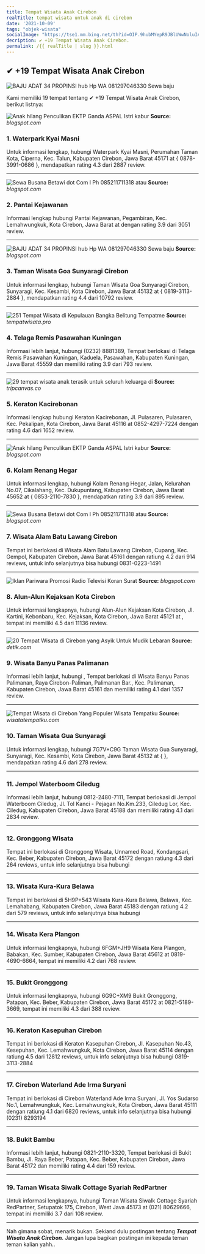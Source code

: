 ```yaml
---
title: Tempat Wisata Anak Cirebon
realTitle: tempat wisata untuk anak di cirebon
date: '2021-10-09'
tags: "objek-wisata"
socialImage: "https://tse1.mm.bing.net/th?id=OIP.9hubMYepR9JBlUWwNoluIAHaNK&amp;pid=15.1"
decription: ✔ +19 Tempat Wisata Anak Cirebon.
permalink: /{{ realTitle | slug }}.html
---
```


## ✔ +19 Tempat Wisata Anak Cirebon

![BAJU ADAT 34 PROPINSI hub Hp  WA 081297046330 Sewa baju ](https://1.bp.blogspot.com/-y-GCs4O6Tas/XsCU84b1tpI/AAAAAAAAi7Y/ATjiRgR6OIcpUYazqVFLQq3gmvzYUwdPACLcBGAsYHQ/s1600/IMG-20200517-WA0004.jpg)



Kami memiliki 19 tempat tentang ✔ +19 Tempat Wisata Anak Cirebon, berikut listnya:



![Anak hilang Penculikan EKTP Ganda  ASPAL Istri kabur ](https://tse4.mm.bing.net/th?id=OIP.q-gV7Jtk8aswd1Sy2zqihQHaF5&amp;pid=15.1)
**Source:** _blogspot.com_


### 1. Waterpark Kyai Masni



Untuk informasi lengkap, hubungi Waterpark Kyai Masni, Perumahan Taman Kota, Ciperna, Kec. Talun, Kabupaten Cirebon, Jawa Barat 45171 at { 0878-3991-0686 }, mendapatkan rating 4.3 dari 2887 review.

---


![Sewa Busana Betawi dot Com I Ph 085211711318 atau ](https://tse3.mm.bing.net/th?id=OIP.Cqq6rz_M3w5LStJEzevPqAAAAA&amp;pid=15.1)
**Source:** _blogspot.com_


### 2. Pantai Kejawanan



Informasi lengkap hubungi Pantai Kejawanan, Pegambiran, Kec. Lemahwungkuk, Kota Cirebon, Jawa Barat at  dengan rating 3.9 dari 3051 review.

---


![BAJU ADAT 34 PROPINSI hub Hp  WA 081297046330 Sewa baju ](https://tse2.mm.bing.net/th?id=OIP.4PyRLVeynt6_-nTfmSrSigAAAA&amp;pid=15.1)
**Source:** _blogspot.com_


### 3. Taman Wisata Goa Sunyaragi Cirebon



Untuk informasi lengkap, hubungi Taman Wisata Goa Sunyaragi Cirebon, Sunyaragi, Kec. Kesambi, Kota Cirebon, Jawa Barat 45132 at { 0819-3113-2884 }, mendapatkan rating 4.4 dari 10792 review.

---


![251 Tempat Wisata di Kepulauan Bangka Belitung  Tempatme](https://tse3.mm.bing.net/th?id=OIP.eEIfT4269gi_CGl-2OjMIAHaE1&amp;pid=15.1)
**Source:** _tempatwisata.pro_


### 4. Telaga Remis Pasawahan Kuningan



Informasi lebih lanjut, hubungi (0232) 8881389, Tempat berlokasi di Telaga Remis Pasawahan Kuningan, Kaduela, Pasawahan, Kabupaten Kuningan, Jawa Barat 45559 dan memiliki rating 3.9 dari 793 review.

---


![29 tempat wisata anak terasik untuk seluruh keluarga di ](https://tse4.mm.bing.net/th?id=OIP.Odbg7ThbxlWukRvb_aO57wHaD4&amp;pid=15.1)
**Source:** _tripcanvas.co_


### 5. Keraton Kacirebonan



Informasi lengkap hubungi Keraton Kacirebonan, Jl. Pulasaren, Pulasaren, Kec. Pekalipan, Kota Cirebon, Jawa Barat 45116 at 0852-4297-7224 dengan rating 4.6 dari 1652 review.

---


![Anak hilang Penculikan EKTP Ganda  ASPAL Istri kabur ](https://tse1.mm.bing.net/th?id=OIP.Qb6md7aNvcS-IIzcTrh99AHaKg&amp;pid=15.1)
**Source:** _blogspot.com_


### 6. Kolam Renang Hegar



Untuk informasi lengkap, hubungi Kolam Renang Hegar, Jalan, Kelurahan No.07, Cikalahang, Kec. Dukupuntang, Kabupaten Cirebon, Jawa Barat 45652 at { 0853-2110-7830 }, mendapatkan rating 3.9 dari 895 review.

---


![Sewa Busana Betawi dot Com I Ph 085211711318 atau ](https://tse4.mm.bing.net/th?id=OIP.2P5yK6Y6_QU1mn6dOMAuSwAAAA&amp;pid=15.1)
**Source:** _blogspot.com_


### 7. Wisata Alam Batu Lawang Cirebon



Tempat ini berlokasi di Wisata Alam Batu Lawang Cirebon, Cupang, Kec. Gempol, Kabupaten Cirebon, Jawa Barat 45161 dengan ratiung 4.2 dari 914 reviews, untuk info selanjutnya bisa hubungi 0831-0223-1491

---


![Iklan Pariwara Promosi Radio Televisi Koran Surat ](https://tse4.mm.bing.net/th?id=OIP.JDRnPmEdgCUTcM1TADTsbgHaGc&amp;pid=15.1)
**Source:** _blogspot.com_


### 8. Alun-Alun Kejaksan Kota Cirebon



Untuk informasi lengkapnya, hubungi Alun-Alun Kejaksan Kota Cirebon, Jl. Kartini, Kebonbaru, Kec. Kejaksan, Kota Cirebon, Jawa Barat 45121 at , tempat ini memiliki 4.5 dari 11136 review.

---


![20 Tempat Wisata di Cirebon yang Asyik Untuk Mudik Lebaran](https://tse1.mm.bing.net/th?id=OIP.sK9E4h9-KP4vFM0oRpwgpAHaEK&amp;pid=15.1)
**Source:** _detik.com_


### 9. Wisata Banyu Panas Palimanan



Informasi lebih lanjut, hubungi , Tempat berlokasi di Wisata Banyu Panas Palimanan, Raya Cirebon-Paliman, Palimanan Bar., Kec. Palimanan, Kabupaten Cirebon, Jawa Barat 45161 dan memiliki rating 4.1 dari 1357 review.

---


![Tempat Wisata di Cirebon Yang Populer  Wisata Tempatku](https://tse1.mm.bing.net/th?id=OIP.qoM45y80b1pFOWe1veQvPgHaD5&amp;pid=15.1)
**Source:** _wisatatempatku.com_


### 10. Taman Wisata Gua Sunyaragi



Untuk informasi lengkap, hubungi 7G7V+C9G Taman Wisata Gua Sunyaragi, Sunyaragi, Kec. Kesambi, Kota Cirebon, Jawa Barat 45132 at {  }, mendapatkan rating 4.6 dari 278 review.

---


### 11. Jempol Waterboom Ciledug



Informasi lebih lanjut, hubungi 0812-2480-7111, Tempat berlokasi di Jempol Waterboom Ciledug, Jl. Tol Kanci - Pejagan No.Km.233, Ciledug Lor, Kec. Ciledug, Kabupaten Cirebon, Jawa Barat 45188 dan memiliki rating 4.1 dari 2834 review.

---


### 12. Gronggong Wisata



Tempat ini berlokasi di Gronggong Wisata, Unnamed Road, Kondangsari, Kec. Beber, Kabupaten Cirebon, Jawa Barat 45172 dengan ratiung 4.3 dari 264 reviews, untuk info selanjutnya bisa hubungi 

---


### 13. Wisata Kura-Kura Belawa



Tempat ini berlokasi di 5H9P+543 Wisata Kura-Kura Belawa, Belawa, Kec. Lemahabang, Kabupaten Cirebon, Jawa Barat 45183 dengan ratiung 4.2 dari 579 reviews, untuk info selanjutnya bisa hubungi 

---


### 14. Wisata Kera Plangon



Untuk informasi lengkapnya, hubungi 6FGM+JH9 Wisata Kera Plangon, Babakan, Kec. Sumber, Kabupaten Cirebon, Jawa Barat 45612 at 0819-4690-6664, tempat ini memiliki 4.2 dari 768 review.

---


### 15. Bukit Gronggong



Untuk informasi lengkapnya, hubungi 6G9C+XM9 Bukit Gronggong, Patapan, Kec. Beber, Kabupaten Cirebon, Jawa Barat 45172 at 0821-5189-3669, tempat ini memiliki 4.3 dari 388 review.

---


### 16. Keraton Kasepuhan Cirebon



Tempat ini berlokasi di Keraton Kasepuhan Cirebon, Jl. Kasepuhan No.43, Kesepuhan, Kec. Lemahwungkuk, Kota Cirebon, Jawa Barat 45114 dengan ratiung 4.5 dari 12812 reviews, untuk info selanjutnya bisa hubungi 0819-3113-2884

---


### 17. Cirebon Waterland Ade Irma Suryani



Tempat ini berlokasi di Cirebon Waterland Ade Irma Suryani, Jl. Yos Sudarso No.1, Lemahwungkuk, Kec. Lemahwungkuk, Kota Cirebon, Jawa Barat 45111 dengan ratiung 4.1 dari 6820 reviews, untuk info selanjutnya bisa hubungi (0231) 8293194

---


### 18. Bukit Bambu



Informasi lebih lanjut, hubungi 0821-2110-3320, Tempat berlokasi di Bukit Bambu, Jl. Raya Beber, Patapan, Kec. Beber, Kabupaten Cirebon, Jawa Barat 45172 dan memiliki rating 4.4 dari 159 review.

---


### 19. Taman Wisata Siwalk Cottage Syariah RedPartner



Untuk informasi lengkapnya, hubungi Taman Wisata Siwalk Cottage Syariah RedPartner, Setupatok 175, Cirebon, West Java 45173 at (021) 80629666, tempat ini memiliki 3.7 dari 108 review.

---









Nah gimana sobat, menarik bukan. Sekiand dulu postingan tentang ***Tempat Wisata Anak Cirebon***. Jangan lupa bagikan postingan ini kepada teman teman kalian yahh..
